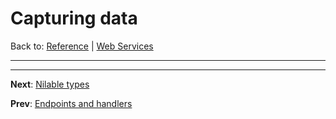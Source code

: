 # Capturing data

Back to: [Reference](README.md) | [Web Services](ws-index.md)

---


---
**Next**: [Nilable types](ws-nilable.md)

**Prev**: [Endpoints and handlers](ws-handlers.md)